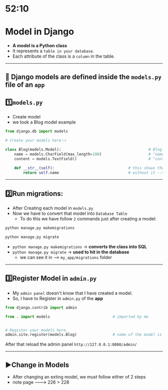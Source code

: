 # 52:10

# Model in Django
- **A model is a Python class**
- It represents a `table in your database`.
- Each attribute of the class is a `column` in the table.

----------------------------------------

## 🎯 Django models are defined inside the `models.py` file of an `app`


## 1️⃣`models.py`
- Create model
- we took a Blog model example

```python
from django.db import models

# Create your models here👈

class Blog(models.Model):                                       # Blog = Table name of SQL
    name = models.CharField(max_length=100)                     # "name" is a Column
    content = models.TextField()                                # "content" is a column

    def __str__(self):                                 # this shows the actual blogs that we have created --> First Blog, Second Blog
        return self.name                               # without it --> Blog object (1), Blog object (2)
```
-----------------------------------

## 2️⃣Run migrations:
- After Creating each model in `models.py`
- Now we have to convert that model into `Database Table`
    - To do this we have follow `2` commands just after creating a model:

```bash
python manage.py makemigrations
```
```bash
python manage.py migrate
```

- `python manage.py makemigrations` → **converts the class into SQL**
- `python manage.py migrate` → **used to hit in the database**
     - we can see it in --> `my_app/migrations` folder

--------------------------------------


## 3️⃣Register Model in `admin.py`
- My `admin panel` doesn't know that I have created a model.
- So, I have to Register in `admin.py` of the **app**

```python
from django.contrib import admin

from . import models                            # imported by me


# Register your models here.
admin.site.register(models.Blog)                # name of the model is blog
```
After that reload the admin panel `http://127.0.0.1:8000/admin/`


---------------------------



## ▶️Change in Models
- After changing an exting model, we must follow either of 2 steps
- note page ---> 226 > 228
